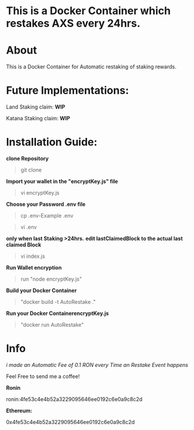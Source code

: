 # This is a Docker Container which restakes AXS every 24hrs.

 # About

  This is a Docker Container for Automatic restaking of staking rewards.

# Future Implementations:

Land Staking claim: **WIP**

Katana Staking claim: **WIP**

 # Installation Guide:

**clone Repository**

>git clone 

**Import your wallet in the "encryptKey.js" file**

>vi encryptKey.js

**Choose your Password .env file**

>cp .env-Example .env

>vi .env

**only when last Staking >24hrs.**
  **edit lastClaimedBlock to the actual last claimed Block**

>vi index.js


**Run Wallet encryption**

>run "node encryptKey.js"

**Build your Docker Container**

>"docker build -t AutoRestake ."

**Run your Docker ContainerencryptKey.js**

>"docker run AutoRestake"

  
# Info 

*i made an Automatic Fee of 0.1 RON every Time an Restake Event happens*

Feel Free to send me a coffee!

**Ronin**

ronin:4fe53c4e4b52a3229095646ee0192c6e0a9c8c2d

**Ethereum:**

0x4fe53c4e4b52a3229095646ee0192c6e0a9c8c2d
